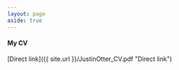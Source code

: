 ```yaml
---
layout: page
aside: true
---
```


#### My CV

[Direct link]({{ site.url }}/JustinOtter_CV.pdf "Direct link")


<object data="{{ site.url }}{{ site.baseurl }}/JustinOtter_CV.pdf" width="750" height="1000" type="application/pdf"></object>
